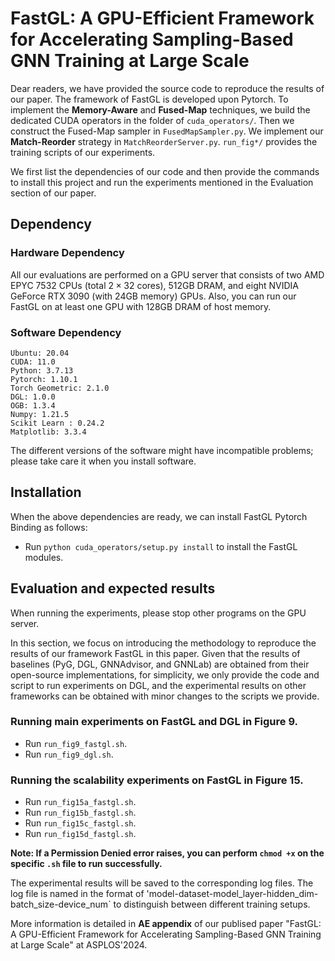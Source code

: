 # FastGL: A GPU-Efficient Framework for Accelerating Sampling-Based GNN Training at Large Scale


Dear readers, we have provided the source code to reproduce the results of our paper. The framework of FastGL is developed upon Pytorch. To implement the **Memory-Aware** and **Fused-Map**
techniques, we build the dedicated CUDA operators in the folder of `cuda_operators/`. Then we 
construct the Fused-Map sampler in `FusedMapSampler.py`. We implement our **Match-Reorder** 
strategy in `MatchReorderServer.py`. `run_fig*/` provides the training scripts of our experiments.

We first list the dependencies of our code and then provide the commands to install this project and run the experiments mentioned in the Evaluation section of our paper. 

## Dependency

### Hardware Dependency

All our evaluations are performed on a GPU server that consists of two AMD EPYC 7532 CPUs (total $2\times 32$ cores), 512GB DRAM, and eight NVIDIA GeForce RTX 3090 (with 24GB memory) GPUs.
Also, you can run our FastGL on at least one GPU with 128GB DRAM of host memory.

### Software Dependency

`Ubuntu: 20.04`\
`CUDA: 11.0`\
`Python: 3.7.13`\
`Pytorch: 1.10.1`\
`Torch Geometric: 2.1.0`\
`DGL: 1.0.0`\
`OGB: 1.3.4`\
`Numpy: 1.21.5`\
`Scikit Learn : 0.24.2`\
`Matplotlib: 3.3.4`

The different versions of the software might have incompatible problems; please take care it when you install software.

## Installation

When the above dependencies are ready, we can install FastGL Pytorch Binding as follows:
* Run `python cuda_operators/setup.py install` to install the FastGL modules.

##  Evaluation and expected results

When running the experiments, please stop other programs on the GPU server.

In this section, we focus on introducing the methodology to reproduce the results of our framework FastGL in 
this paper. Given that the results of baselines (PyG, DGL, GNNAdvisor, and GNNLab) are 
obtained from their open-source 
implementations, for simplicity, 
we only provide the code and script to run experiments on DGL, and the experimental results on 
other frameworks can be obtained with minor changes to the scripts we provide. 

### Running main experiments on FastGL and DGL in Figure 9.
  * Run `run_fig9_fastgl.sh`.
  * Run `run_fig9_dgl.sh`.
### Running the scalability experiments on FastGL in Figure 15.

  * Run `run_fig15a_fastgl.sh`.
  * Run `run_fig15b_fastgl.sh`.
  * Run `run_fig15c_fastgl.sh`.
  * Run `run_fig15d_fastgl.sh`.

**Note: If a Permission Denied error raises, you can perform `chmod +x` on the 
specific `.sh` file to run successfully.**

The experimental results will be saved to the corresponding log files.
The log file is named in the format of 
'model-dataset-model\_layer-hidden\_dim-batch\_size-device\_num` to 
distinguish between different training setups.

More information is detailed in **AE appendix** of our publised paper "FastGL: A GPU-Efficient Framework for Accelerating Sampling-Based GNN Training at Large Scale" at ASPLOS'2024.

